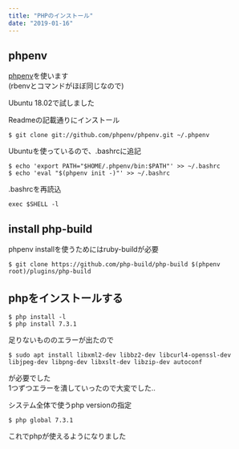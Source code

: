 ```yaml
---
title: "PHPのインストール"
date: "2019-01-16"
---
```


## phpenv

[phpenv](https://github.com/phpenv/phpenv)を使います  
(rbenvとコマンドがほぼ同じなので)  

Ubuntu 18.02で試しました  

Readmeの記載通りにインストール  

```
$ git clone git://github.com/phpenv/phpenv.git ~/.phpenv
```

Ubuntuを使っているので、.bashrcに追記

```
$ echo 'export PATH="$HOME/.phpenv/bin:$PATH"' >> ~/.bashrc
$ echo 'eval "$(phpenv init -)"' >> ~/.bashrc
```

.bashrcを再読込

```
exec $SHELL -l
```

## install php-build

phpenv installを使うためにはruby-buildが必要  

```
$ git clone https://github.com/php-build/php-build $(phpenv root)/plugins/php-build
```

## phpをインストールする

```
$ php install -l
$ php install 7.3.1
```

足りないもののエラーが出たので  

```
$ sudo apt install libxml2-dev libbz2-dev libcurl4-openssl-dev libjpeg-dev libpng-dev libxslt-dev libzip-dev autoconf
```

が必要でした  
1つずつエラーを潰していったので大変でした..  

システム全体で使うphp versionの指定  

```
$ php global 7.3.1
```

これでphpが使えるようになりました  

